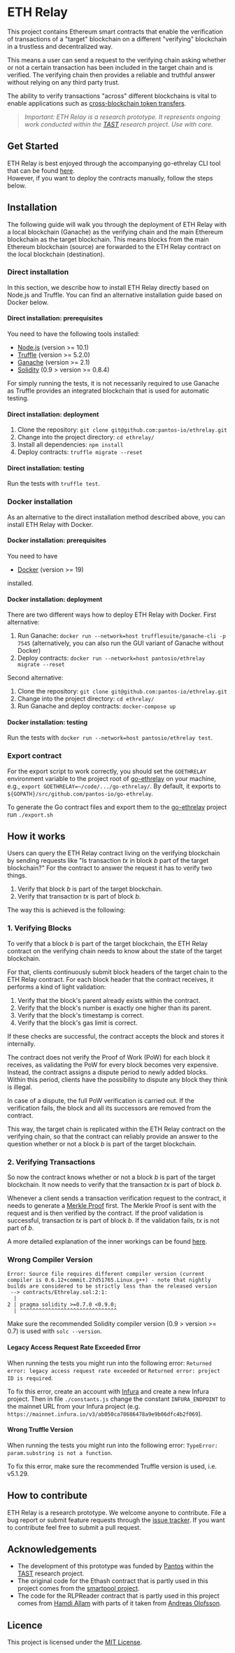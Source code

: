 # ETH Relay

This project contains Ethereum smart contracts that enable the verification of transactions of a "target"
blockchain on a different "verifying" blockchain in a trustless and decentralized way.

This means a user can send a request to the verifying chain asking whether or not a certain transaction
has been included in the target chain and is verified. The verifying chain then provides
a reliable and truthful answer without relying on any third party trust.

The ability to verify transactions "across" different blockchains is vital to enable applications such as
[cross-blockchain token transfers](https://dsg.tuwien.ac.at/projects/tast/pub/tast-white-paper-5.pdf).
> _Important: ETH Relay is a research prototype.
  It represents ongoing work conducted within the [TAST](https://dsg.tuwien.ac.at/projects/tast/)
  research project. Use with care._

## Get Started

ETH Relay is best enjoyed through the accompanying go-ethrelay CLI tool that can be found
[here](https://github.com/pantos-io/go-ethrelay).  
However, if you want to deploy the contracts manually, follow the steps below.

## Installation

The following guide will walk you through the deployment of ETH Relay with a local blockchain (Ganache)
as the verifying chain and the main Ethereum blockchain as the target blockchain. This means blocks from
the main Ethereum blockchain (source) are forwarded to the ETH Relay contract on the local blockchain (destination).

### Direct installation

In this section, we describe how to install ETH Relay directly based on Node.js
and Truffle.
You can find an alternative installation guide based on Docker below.

#### Direct installation: prerequisites

You need to have the following tools installed:

* [Node.js](https://nodejs.org/) (version >= 10.1)
* [Truffle](https://www.trufflesuite.com/truffle) (version >= 5.2.0)
* [Ganache](https://www.trufflesuite.com/ganache) (version >= 2.1)
* [Solidity](https://docs.soliditylang.org/en/latest/installing-solidity.html) (0.9 > version >= 0.8.4)

For simply running the tests, it is not necessarily required to use Ganache as
Truffle provides an integrated blockchain that is used for automatic testing.

#### Direct installation: deployment

1. Clone the repository: `git clone git@github.com:pantos-io/ethrelay.git`
2. Change into the project directory: `cd ethrelay/`
3. Install all dependencies: `npm install`
4. Deploy contracts: `truffle migrate --reset`

#### Direct installation: testing

Run the tests with `truffle test`.

### Docker installation

As an alternative to the direct installation method described above, you can
install ETH Relay with Docker.

#### Docker installation: prerequisites

You need to have

* [Docker](https://www.docker.com/) (version >= 19)

installed.

#### Docker installation: deployment

There are two different ways how to deploy ETH Relay with Docker.
First alternative:

1. Run Ganache: `docker run --network=host trufflesuite/ganache-cli -p 7545`
   (alternatively, you can also run the GUI variant of Ganache without Docker)
2. Deploy contracts:
   `docker run --network=host pantosio/ethrelay migrate --reset`

Second alternative:

1. Clone the repository: `git clone git@github.com:pantos-io/ethrelay.git`
2. Change into the project directory: `cd ethrelay/`
3. Run Ganache and deploy contracts: `docker-compose up`

#### Docker installation: testing

Run the tests with `docker run --network=host pantosio/ethrelay test`.

### Export contract

For the export script to work correctly,
you should set the `GOETHRELAY` environment variable to the project root of [go-ethrelay](https://github.com/pantos-io/go-ethrelay) on your machine, e.g.,
`export GOETHRELAY=~/code/.../go-ethrelay/`. By default, it exports to `${GOPATH}/src/github.com/pantos-io/go-ethrelay`.

To generate the Go contract files and export them to the [go-ethrelay](https://github.com/pantos-io/go-ethrelay) project run `./export.sh`

## How it works

Users can query the ETH Relay contract living on the verifying blockchain by sending requests like
"Is transaction _tx_ in block _b_ part of the target blockchain?"
For the contract to answer the request it has to verify two things.

1. Verify that block _b_ is part of the target blockchain.
2. Verify that transaction _tx_ is part of block _b_.

The way this is achieved is the following:

### 1. Verifying Blocks

To verify that a block _b_ is part of the target blockchain, the ETH Relay contract on the verifying
chain needs to know about the state of the target blockchain.

For that, clients continuously submit block headers of the target chain to the ETH Relay contract.
For each block header that the contract receives, it performs a kind of light validation:

   1. Verify that the block's parent already exists within the contract.
   2. Verify that the block's number is exactly one higher than its parent.
   3. Verify that the block's timestamp is correct.
   4. Verify that the block's gas limit is correct.

If these checks are successful, the contract accepts the block and stores it internally.

The contract does not verify the Proof of Work (PoW) for each block it receives,
as validating the PoW for every block becomes very expensive.
Instead, the contract assigns a dispute period to newly added blocks. Within this period, clients have the
possibility to dispute any block they think is illegal.

In case of a dispute, the full PoW verification is carried out.
If the verification fails, the block and all its successors are removed from the contract.

This way, the target chain is replicated within the ETH Relay contract on the verifying chain,
so that the contract can reliably provide an answer to the question whether or not a block _b_ is part
of the target blockchain.

### 2. Verifying Transactions

So now the contract knows whether or not a block _b_ is part of the target blockchain.
It now needs to verify that the transaction _tx_ is part of block _b_.

Whenever a client sends a transaction verification request to the contract,
it needs to generate a [Merkle Proof](https://dsg.tuwien.ac.at/projects/tast/pub/tast-white-paper-5.pdf) first.
The Merkle Proof is sent with the request and is then verified by the contract.
If the proof validation is successful, transaction _tx_ is part of block _b_. If the validation fails,
_tx_ is not part of _b_.

A more detailed explanation of the inner workings can be found [here](https://dsg.tuwien.ac.at/projects/tast/pub/tast-white-paper-6.pdf).


### Wrong Compiler Version

```text
Error: Source file requires different compiler version (current compiler is 0.6.12+commit.27d51765.Linux.g++) - note that nightly builds are considered to be strictly less than the released version
 --> contracts/Ethrelay.sol:2:1:
  |
2 | pragma solidity >=0.7.0 <0.9.0;
  | ^^^^^^^^^^^^^^^^^^^^^^^^^^^^^^^
```

Make sure the recommended Solidity compiler version (0.9 > version >= 0.7) is used with `solc --version`.

#### Legacy Access Request Rate Exceeded Error

When running the tests you might run into the following error: `Returned error: legacy access request rate exceeded` or `Returned error: project ID is required`.

To fix this error, create an account with [Infura](https://infura.io/register) and create a new Infura project.
Then in file `./constants.js` change the constant `INFURA_ENDPOINT` to the mainnet URL from your Infura project (e.g. `https://mainnet.infura.io/v3/ab050ca78686478a9e9b06dfc4b2f069`).

#### Wrong Truffle Version

When running the tests you might run into the following error: `TypeError: param.substring is not a function`.

To fix this error, make sure the recommended Truffle version is used, i.e. v5.1.29.

## How to contribute

ETH Relay is a research prototype. We welcome anyone to contribute.
File a bug report or submit feature requests through the [issue tracker](https://github.com/pantos-io/ethrelay/issues).
If you want to contribute feel free to submit a pull request.

## Acknowledgements

* The development of this prototype was funded by [Pantos](https://pantos.io/) within the [TAST](https://dsg.tuwien.ac.at/projects/tast/) research project.
* The original code for the Ethash contract that is partly used in this project comes from the [smartpool project](https://github.com/smartpool).
* The code for the RLPReader contract that is partly used in this project comes from [Hamdi Allam](https://github.com/hamdiallam/Solidity-RLP) with parts
of it taken from [Andreas Olofsson](https://github.com/androlo/standard-contracts/blob/master/contracts/src/codec/RLP.sol).

## Licence

This project is licensed under the [MIT License](LICENSE).

